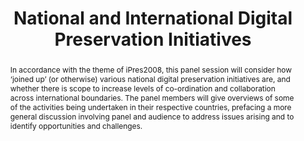 ---
abstract: In accordance with the theme of iPres2008, this panel session will consider
  how ‘joined up’ (or otherwise) various national digital preservation initiatives
  are, and whether there is scope to increase levels of co-ordination and collaboration
  across international boundaries. The panel members will give overviews of some of
  the activities being undertaken in their respective countries, prefacing a more
  general discussion involving panel and audience to address issues arising and to
  identify opportunities and challenges.
creators:
- Neil Grindley
date: null
document_url: https://services.phaidra.univie.ac.at/api/object/o:294185/download
grand_parent: iPRES
institutions: []
keywords:
- london
landing_page_url: https://phaidra.univie.ac.at/o:294185
language: eng
layout: publication
license: CC BY-SA 3.0 AT
notes_url: null
parent: iPRES 2008
publication_type: paper
size: 18715
slides_url: null
source_name: iPRES
stream_url: null
title: National and International Digital Preservation Initiatives
year: 2008
---